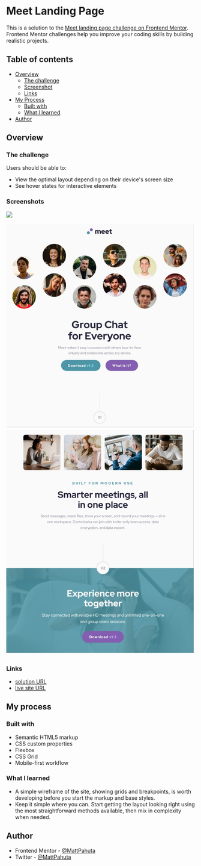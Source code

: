 # Meet Landing Page

This is a solution to the [Meet landing page challenge on Frontend Mentor](https://www.frontendmentor.io/challenges/meet-landing-page-rbTDS6OUR). Frontend Mentor challenges help you improve your coding skills by building realistic projects. 

## Table of contents

- [Overview](#overview)
  - [The challenge](#the-challenge)
  - [Screenshot](#screenshot)
  - [Links](#links)
- [My Process](#my-process)
  - [Built with](#built-with)
  - [What I learned](#what-i-learned)
- [Author](#author)

## Overview

### The challenge

Users should be able to:

- View the optimal layout depending on their device's screen size
- See hover states for interactive elements

### Screenshots

![](./screenshot.jpg)

![Tablet 1](./assets/screenshots/meet-tablet-01.jpg "Tablet size - top")
![Tablet 2](./assets/screenshots/meet-tablet-02.jpg "Tablet size - bottom")

### Links

- [solution URL]()
- [live site URL]()

## My process

### Built with

- Semantic HTML5 markup
- CSS custom properties
- Flexbox
- CSS Grid
- Mobile-first workflow

### What I learned

- A simple wireframe of the site, showing grids and breakpoints, is worth developing before you start the markup and base styles.
- Keep it simple where you can. Start getting the layout looking right using the most straightforward methods available, then mix in complexity when needed.


## Author

- Frontend Mentor - [@MattPahuta](https://www.frontendmentor.io/profile/MattPahuta)
- Twitter - [@MattPahuta](https://twitter.com/MattPahuta)